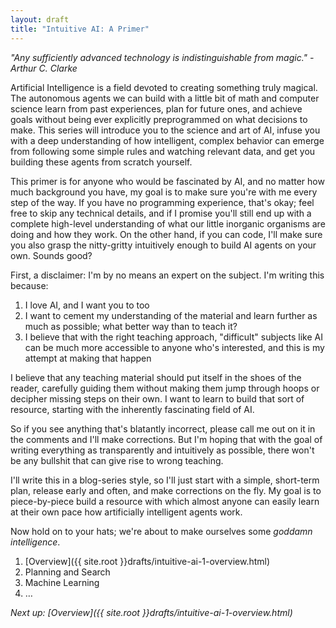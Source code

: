 ```yaml
---
layout: draft
title: "Intuitive AI: A Primer"
---
```


_"Any sufficiently advanced technology is indistinguishable from magic." - Arthur C. Clarke_

Artificial Intelligence is a field devoted to creating something truly magical. The autonomous agents we can build with a little bit of math and computer science learn from past experiences, plan for future ones, and achieve goals without being ever explicitly preprogrammed on what decisions to make. This series will introduce you to the science and art of AI, infuse you with a deep understanding of how intelligent, complex behavior can emerge from following some simple rules and watching relevant data, and get you building these agents from scratch yourself. 

This primer is for anyone who would be fascinated by AI, and no matter how much background you have, my goal is to make sure you're with me every step of the way. If you have no programming experience, that's okay; feel free to skip any technical details, and if I promise you'll still end up with a complete high-level understanding of what our little inorganic organisms are doing and how they work. On the other hand, if you can code, I'll make sure you also grasp the nitty-gritty intuitively enough to build AI agents on your own. Sounds good?

First, a disclaimer: I'm by no means an expert on the subject.  I'm writing this because:

1. I love AI, and I want you to too
2. I want to cement my understanding of the material and learn further as much as possible; what better way than to teach it?
3. I believe that with the right teaching approach, "difficult" subjects like AI can be much more accessible to anyone who's interested, and this is my attempt at making that happen

I believe that any teaching material should put itself in the shoes of the reader, carefully guiding them without making them jump through hoops or decipher missing steps on their own. I want to learn to build that sort of resource, starting with the inherently fascinating field of AI.

So if you see anything that's blatantly incorrect, please call me out on it in the comments and I'll make corrections. But I'm hoping that with the goal of writing everything as transparently and intuitively as possible, there won't be any bullshit that can give rise to wrong teaching.

I'll write this in a blog-series style, so I'll just start with a simple, short-term plan, release early and often, and make corrections on the fly. My goal is to piece-by-piece build a resource with which almost anyone can easily learn at their own pace how artificially intelligent agents work.

Now hold on to your hats; we're about to make ourselves some _goddamn intelligence_.

1. [Overview]({{ site.root }}drafts/intuitive-ai-1-overview.html)
2. Planning and Search
3. Machine Learning
4. …

_Next up: [Overview]({{ site.root }}drafts/intuitive-ai-1-overview.html)_
